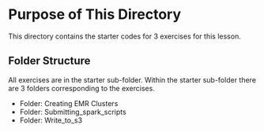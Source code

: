 # Purpose of This Directory

This directory contains the starter codes for 3 exercises for this lesson.

## Folder Structure
All exercises are in the starter sub-folder. Within the starter sub-folder there are 3 folders corresponding to the exercises.

+ Folder: Creating EMR Clusters
+ Folder: Submitting_spark_scripts  
+ Folder: Write_to_s3
